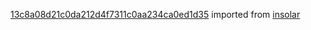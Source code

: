 [13c8a08d21c0da212d4f7311c0aa234ca0ed1d35](https://github.com/insolar/insolar/commit/13c8a08d21c0da212d4f7311c0aa234ca0ed1d35) imported from [insolar](https://github.com/insolar/insolar)
